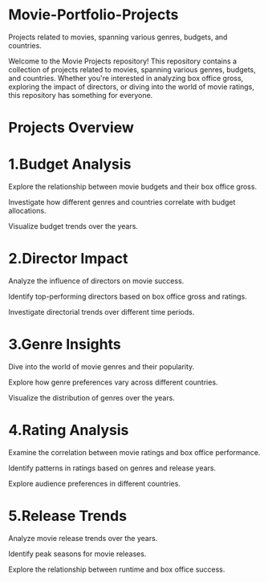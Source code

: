 # Movie-Portfolio-Projects
Projects related to movies, spanning various genres, budgets, and countries.

Welcome to the Movie Projects repository! This repository contains a collection of projects related to movies, 
spanning various genres, budgets, and countries. Whether you're interested in analyzing box office gross, exploring the impact of directors,
or diving into the world of movie ratings, this repository has something for everyone.

# Projects Overview
# 1.Budget Analysis
Explore the relationship between movie budgets and their box office gross.

Investigate how different genres and countries correlate with budget allocations.

Visualize budget trends over the years.


# 2.Director Impact
Analyze the influence of directors on movie success.

Identify top-performing directors based on box office gross and ratings.

Investigate directorial trends over different time periods.


# 3.Genre Insights
Dive into the world of movie genres and their popularity.

Explore how genre preferences vary across different countries.

Visualize the distribution of genres over the years.


# 4.Rating Analysis
Examine the correlation between movie ratings and box office performance.

Identify patterns in ratings based on genres and release years.

Explore audience preferences in different countries.


# 5.Release Trends
Analyze movie release trends over the years.

Identify peak seasons for movie releases.

Explore the relationship between runtime and box office success.



